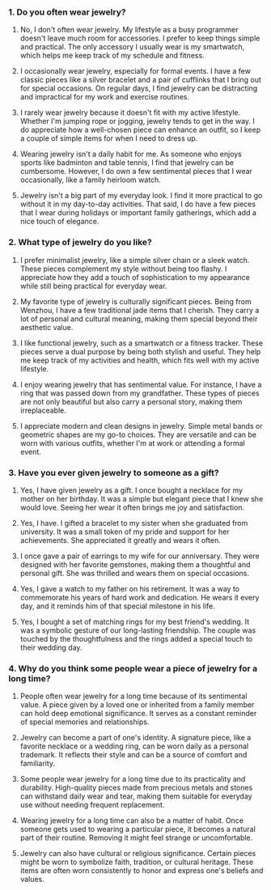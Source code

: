### 1. Do you often wear jewelry?

1. No, I don't often wear jewelry. My lifestyle as a busy programmer doesn't leave much room for accessories. I prefer to keep things simple and practical. The only accessory I usually wear is my smartwatch, which helps me keep track of my schedule and fitness.

2. I occasionally wear jewelry, especially for formal events. I have a few classic pieces like a silver bracelet and a pair of cufflinks that I bring out for special occasions. On regular days, I find jewelry can be distracting and impractical for my work and exercise routines.

3. I rarely wear jewelry because it doesn't fit with my active lifestyle. Whether I'm jumping rope or jogging, jewelry tends to get in the way. I do appreciate how a well-chosen piece can enhance an outfit, so I keep a couple of simple items for when I need to dress up.

4. Wearing jewelry isn't a daily habit for me. As someone who enjoys sports like badminton and table tennis, I find that jewelry can be cumbersome. However, I do own a few sentimental pieces that I wear occasionally, like a family heirloom watch.

5. Jewelry isn't a big part of my everyday look. I find it more practical to go without it in my day-to-day activities. That said, I do have a few pieces that I wear during holidays or important family gatherings, which add a nice touch of elegance.

### 2. What type of jewelry do you like?

1. I prefer minimalist jewelry, like a simple silver chain or a sleek watch. These pieces complement my style without being too flashy. I appreciate how they add a touch of sophistication to my appearance while still being practical for everyday wear.

2. My favorite type of jewelry is culturally significant pieces. Being from Wenzhou, I have a few traditional jade items that I cherish. They carry a lot of personal and cultural meaning, making them special beyond their aesthetic value.

3. I like functional jewelry, such as a smartwatch or a fitness tracker. These pieces serve a dual purpose by being both stylish and useful. They help me keep track of my activities and health, which fits well with my active lifestyle.

4. I enjoy wearing jewelry that has sentimental value. For instance, I have a ring that was passed down from my grandfather. These types of pieces are not only beautiful but also carry a personal story, making them irreplaceable.

5. I appreciate modern and clean designs in jewelry. Simple metal bands or geometric shapes are my go-to choices. They are versatile and can be worn with various outfits, whether I'm at work or attending a formal event.

### 3. Have you ever given jewelry to someone as a gift?

1. Yes, I have given jewelry as a gift. I once bought a necklace for my mother on her birthday. It was a simple but elegant piece that I knew she would love. Seeing her wear it often brings me joy and satisfaction.

2. Yes, I have. I gifted a bracelet to my sister when she graduated from university. It was a small token of my pride and support for her achievements. She appreciated it greatly and wears it often.

3. I once gave a pair of earrings to my wife for our anniversary. They were designed with her favorite gemstones, making them a thoughtful and personal gift. She was thrilled and wears them on special occasions.

4. Yes, I gave a watch to my father on his retirement. It was a way to commemorate his years of hard work and dedication. He wears it every day, and it reminds him of that special milestone in his life.

5. Yes, I bought a set of matching rings for my best friend's wedding. It was a symbolic gesture of our long-lasting friendship. The couple was touched by the thoughtfulness and the rings added a special touch to their wedding day.

### 4. Why do you think some people wear a piece of jewelry for a long time?

1. People often wear jewelry for a long time because of its sentimental value. A piece given by a loved one or inherited from a family member can hold deep emotional significance. It serves as a constant reminder of special memories and relationships.

2. Jewelry can become a part of one's identity. A signature piece, like a favorite necklace or a wedding ring, can be worn daily as a personal trademark. It reflects their style and can be a source of comfort and familiarity.

3. Some people wear jewelry for a long time due to its practicality and durability. High-quality pieces made from precious metals and stones can withstand daily wear and tear, making them suitable for everyday use without needing frequent replacement.

4. Wearing jewelry for a long time can also be a matter of habit. Once someone gets used to wearing a particular piece, it becomes a natural part of their routine. Removing it might feel strange or uncomfortable.

5. Jewelry can also have cultural or religious significance. Certain pieces might be worn to symbolize faith, tradition, or cultural heritage. These items are often worn consistently to honor and express one's beliefs and values.